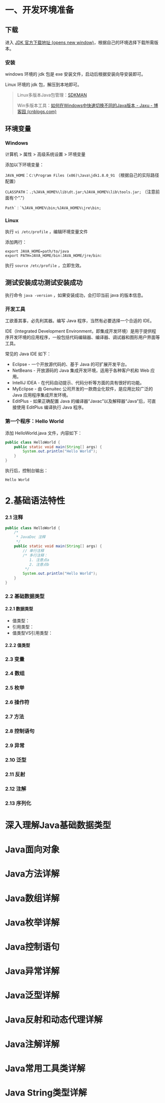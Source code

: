 # 一、开发环境准备

## 下载

进入 [JDK 官方下载地址 (opens new window)](http://www.oracle.com/technetwork/java/javase/downloads/jdk8-downloads-2133151.html)，根据自己的环境选择下载所需版本。

### 安装

windows 环境的 jdk 包是 exe 安装文件，启动后根据安装向导安装即可。

Linux 环境的 jdk 包，解压到本地即可。



> Linux多版本Java包管理：[SDKMAN](https://sdkman.io/)
>
> Win多版本工具：[如何在Windows中快速切换不同的Java版本 - Jaxu - 博客园 (cnblogs.com)](https://www.cnblogs.com/jaxu/p/14972722.html)

## 环境变量

### Windows

计算机 > 属性 > 高级系统设置 > 环境变量

添加以下环境变量：

`JAVA_HOME`：`C:\Program Files (x86)\Java\jdk1.8.0_91` （根据自己的实际路径配置）

`CLASSPATH`：`.;%JAVA_HOME%\lib\dt.jar;%JAVA_HOME%\lib\tools.jar;` （注意前面有个"."）

```
Path`：`%JAVA_HOME%\bin;%JAVA_HOME%\jre\bin;
```

### Linux

执行 `vi /etc/profile` ，编辑环境变量文件

添加两行：

```shell
export JAVA_HOME=path/to/java
export PATH=JAVA_HOME/bin:JAVA_HOME/jre/bin:
```

执行 `source /etc/profile` ，立即生效。

## 测试安装成功测试安装成功

执行命令 `java -version` ，如果安装成功，会打印当前 java 的版本信息。

### 开发工具

工欲善其事，必先利其器。编写 Java 程序，当然有必要选择一个合适的 IDE。

IDE（Integrated Development Environment，即集成开发环境）是用于提供程序开发环境的应用程序，一般包括代码编辑器、编译器、调试器和图形用户界面等工具。

常见的 Java IDE 如下：

- Eclipse - 一个开放源代码的、基于 Java 的可扩展开发平台。
- NetBeans - 开放源码的 Java 集成开发环境，适用于各种客户机和 Web 应用。
- IntelliJ IDEA - 在代码自动提示、代码分析等方面的具有很好的功能。
- MyEclipse - 由 Genuitec 公司开发的一款商业化软件，是应用比较广泛的 Java 应用程序集成开发环境。
- EditPlus - 如果正确配置 Java 的编译器“Javac”以及解释器“Java”后，可直接使用 EditPlus 编译执行 Java 程序。

### 第一个程序：Hello World

添加 HelloWorld.java 文件，内容如下：

```java
public class HelloWorld {
    public static void main(String[] args) {
        System.out.println("Hello World");
    }
}
```

执行后，控制台输出：

```text
Hello World
```

# 2.基础语法特性

### 2.1 注释

```java
public class HelloWorld {
    /*
     * JavaDoc 注释
     */
    public static void main(String[] args) {
        // 单行注释
        /* 多行注释：
           1. 注意点a
           2. 注意点b
         */
        System.out.println("Hello World");
    }
}
```

### 2.2 基础数据类型

#### 2.2.1 数据类型

- 值类型：
- 引用类型：
- 值类型VS引用类型：

#### 2.2.2 值类型

### 2.3 变量



### 2.4 数组



### 2.5 枚举



### 2.6 操作符



### 2.7 方法



### 2.8 控制语句



### 2.9 异常



### 2.10 泛型



### 2.11 反射



### 2.12 注解



### 2.13 序列化





# 深入理解Java基础数据类型



# Java面向对象



# Java方法详解



# Java数组详解



# Java枚举详解



# Java控制语句



# Java异常详解



# Java泛型详解



# Java反射和动态代理详解



# Java注解详解



# Java常用工具类详解



# Java String类型详解

